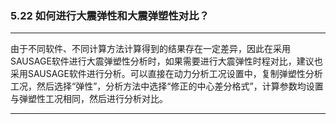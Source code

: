﻿### 5.22  如何进行大震弹性和大震弹塑性对比？
---

由于不同软件、不同计算方法计算得到的结果存在一定差异，因此在采用SAUSAGE软件进行大震弹塑性分析时，如果需要进行大震弹性时程对比，建议也采用SAUSAGE软件进行分析。可以直接在动力分析工况设置中，复制弹塑性分析工况，然后选择“弹性”，分析方法中选择“修正的中心差分格式”，计算参数均设置与弹塑性工况相同，然后进行分析对比。

---
